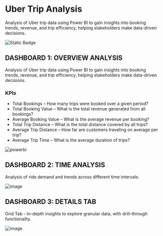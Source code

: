 
# Uber Trip Analysis

Analysis of Uber trip data using Power BI to gain insights into booking trends, revenue, and trip efficiency, helping stakeholders make data-driven decisions.

![Static Badge](https://img.shields.io/badge/Data_Analysis-PowerBI-yellow)


## DASHBOARD 1: OVERVIEW ANALYSIS

Analysis of Uber trip data using Power BI to gain insights into booking trends, revenue, and trip efficiency, helping stakeholders make data-driven decisions.


### KPIs

- Total Bookings – How many trips were booked over a given period?
- Total Booking Value – What is the total revenue generated from all bookings?
- Average Booking Value – What is the average revenue per booking?
- Total Trip Distance – What is the total distance covered by all trips?
- Average Trip Distance – How far are customers traveling on average per trip?
- Average Trip Time – What is the average duration of trips?

![powerbi](https://github.com/user-attachments/assets/0f64380a-f912-424c-80e5-3735d7b61319)

## DASHBOARD 2: TIME ANALYSIS

Analysis of ride demand and trends across different time intervals.

![image](https://github.com/user-attachments/assets/6cdf05ae-903f-46d0-b2c8-893177131a2b)


## DASHBOARD 3: DETAILS TAB

Grid Tab - In-depth insights to explore granular data, with drill-through functionality.

![image](https://github.com/user-attachments/assets/67d1d0c3-fa13-400d-9054-998369f7f759)
